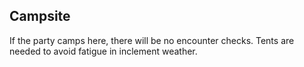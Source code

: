 
## Campsite
If the party camps here, there will be no encounter checks. Tents are needed to avoid fatigue in inclement weather.